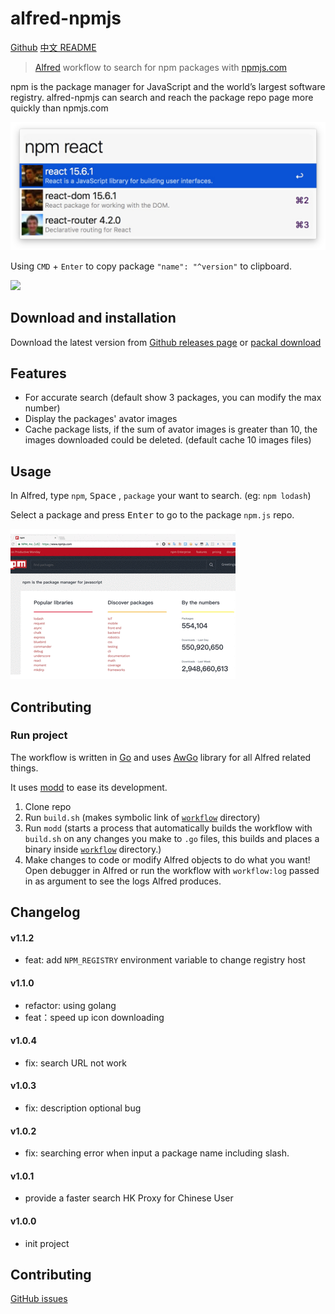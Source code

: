 # alfred-npmjs

[Github](https://github.com/ycjcl868/alfred-npmjs)
[中文 README](README-zh_CN.md)

> [Alfred](https://www.alfredapp.com) workflow to search for npm packages with [npmjs.com](https://www.npmjs.com/)

npm is the package manager for JavaScript and the world’s largest software registry. alfred-npmjs can search and reach the package repo page more quickly than npmjs.com

![](https://raw.githubusercontent.com/ycjcl868/alfred-npmjs/gh-pages/images/snapshot.png)

Using `CMD` + `Enter` to copy package `"name": "^version"` to clipboard.

![](https://user-images.githubusercontent.com/13595509/180936962-3fbd3f6f-0dd6-4424-ace5-173794f27cce.png)

## Download and installation
Download the latest version from [Github releases page](https://github.com/ycjcl868/alfred-npmjs/releases/latest) or [packal download](http://www.packal.org/workflow/npmsearch)

## Features
- For accurate search (default show 3 packages, you can modify the max number)
- Display the packages' avator images
- Cache package lists, if the sum of avator images is greater than 10, the images downloaded could be deleted. (default cache 10 images files)

## Usage
In Alfred, type `npm`, <kbd>Space</kbd> , `package` your want to search. (eg: `npm lodash`)

Select a package and press <kbd>Enter</kbd> to go to the package `npm.js` repo.

![](https://raw.githubusercontent.com/ycjcl868/alfred-npmjs/gh-pages/images/usage.gif)

## Contributing

### Run project

The workflow is written in [Go](https://golang.org/) and uses [AwGo](https://github.com/deanishe/awgo) library for all Alfred related things.

It uses [modd](https://github.com/cortesi/modd) to ease its development.

1. Clone repo
2. Run `build.sh` (makes symbolic link of [`workflow`](workflow) directory)
3. Run `modd` (starts a process that automatically builds the workflow with `build.sh` on any changes you make to `.go` files, this builds and places a binary inside [`workflow`](workflow) directory.)
4. Make changes to code or modify Alfred objects to do what you want! Open debugger in Alfred or run the workflow with `workflow:log` passed in as argument to see the logs Alfred produces.

## Changelog

#### v1.1.2
- feat: add `NPM_REGISTRY` environment variable to change registry host

#### v1.1.0
- refactor: using golang
- feat：speed up icon downloading

#### v1.0.4
- fix: search URL not work
#### v1.0.3
- fix: description optional bug

#### v1.0.2
- fix: searching error when input a package name including slash.

#### v1.0.1
- provide a faster search HK Proxy for Chinese User

#### v1.0.0
- init project

## Contributing
[GitHub issues](https://github.com/ycjcl868/alfred-npmjs/issues)
